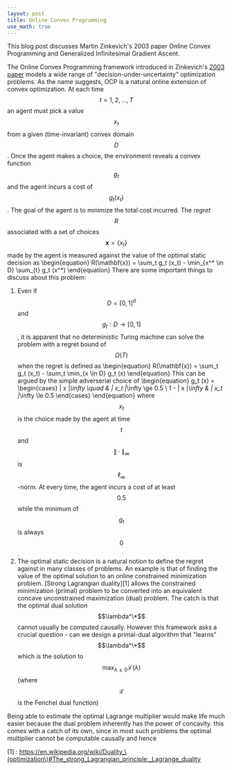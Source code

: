 ```yaml
---
layout: post
title: Online Convex Programming
use_math: true
---
```


This blog post discusses Martin Zinkevich's 2003 paper Online Convex Programming and Generalized Infinitesimal Gradient Ascent.

The Online Convex Programming framework introduced in Zinkevich's [2003 paper](https://people.eecs.berkeley.edu/~brecht/cs294docs/week1/03.Zinkevich.pdf) models a wide range of "decision-under-uncertainty" optimization problems. As the name suggests, OCP is a natural online extension of convex optimization. At each time $$t = 1,2,\dots,T$$ an agent must pick a value $$x_t$$ from a given (time-invariant) convex domain $$D$$. Once the agent makes a choice, the environment reveals a convex function $$g_t$$ and the agent incurs a cost of $$g_t (x_t)$$. The goal of the agent is to minimize the total cost incurred. The _regret_ $$R$$ associated with a set of choices $$\mathbf{x} = \{ x_t \}$$ made by the agent is measured against the value of the optimal static decision as
\begin{equation}
	R(\mathbf{x}) = \sum_t g_t (x_t) - \min_{x^\* \in D} \sum_{t} g_t (x^\*)
\end{equation}
There are some important things to discuss about this problem:
1. Even if $$D = [0,1]^d$$ and $$g_t : D \to [0,1]$$, it is apparent that no deterministic Turing machine can solve the problem with a regret bound of $$\Omega(T)$$ when the regret is defined as
\begin{equation}
	R(\mathbf{x}) = \sum_t g_t (x_t) - \sum_t \min_{x \in D} g_t (x)
\end{equation}
This can be argued by the simple adverserial choice of
\begin{equation}
	g_t (x) = \begin{cases}
		\| x \|_\infty \quad  & \| x_t \|_\infty \ge 0.5 \\
		1 - \| x \|_\infty  & \| x_t \|_\infty \le 0.5 
	\end{cases}
\end{equation}
where $$x_t$$ is the choice made by the agent at time $$t$$ and $$\| \cdot \|_\infty$$ is $$\ell_\infty$$-norm. At every time, the agent incurs a cost of at least $$0.5$$ while the minimum of $$g_t$$ is always $$0$$.
2. The optimal static decision is a natural notion to define the regret against in many classes of problems. An example is that of finding the value of the optimal solution to an online constrained minimization problem. [Strong Lagrangian duality][1] allows the constrained minimization (primal) problem to be converted into an equivalent concave unconstrained maximization (dual) problem. The catch is that the optimal dual solution $$\lambda^\*$$ cannot usually be computed causally. However this framework asks a crucial question - can we design a primal-dual algorithm that "learns" $$\lambda^\*$$ which is the solution to $$\max_{\lambda \ge 0} \mathcal{L}(\lambda)$$ (where $$\mathcal{L}$$ is the Fenchel dual function)

Being able to estimate the optimal Lagrange multiplier would make life much easier because the dual problem inherently has the power of concavity. this comes with a catch of its own, since in most such problems the optimal multiplier cannot be computable causally and hence

[1] : https://en.wikipedia.org/wiki/Duality_\(optimization\)#The_strong_Lagrangian_principle:_Lagrange_duality